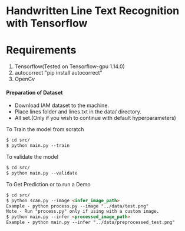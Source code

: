 # Handwritten Line Text Recognition with Tensorflow

# Requirements
1. Tensorflow(Tested on Tensorflow-gpu 1.14.0)
2. autocorrect "pip install autocorrect"
3. OpenCv

#### Preparation of Dataset
* Download IAM dataset to the machine.
* Place lines folder and lines.txt in the data/ directory.
* All set.(Only if you wish to continue with default hyperparameters)



To Train the model from scratch
```markdown
$ cd src/
$ python main.py --train

```
To validate the model
```markdown
$ cd src/
$ python main.py --validate
```
To Get Prediction or to run a Demo
```markdown
$ cd src/
$ python scan.py --image <infer_image_path>
Example - python process.py --image "../data/test.png"
Note - Run "process.py" only if using with a custom image.
$ python main.py --infer <processed_image_path>
Example - python main.py --infer "../data/preprocessed_test.png"
```
